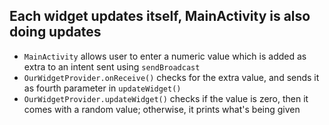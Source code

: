 Each widget updates itself, MainActivity is also doing updates
---------------
- `MainActivity` allows user to enter a numeric value which is added as extra to an intent sent using `sendBroadcast`
- `OurWidgetProvider.onReceive()` checks for the extra value, and sends it as fourth parameter in `updateWidget()`
- `OurWidgetProvider.updateWidget()` checks if the value is zero, then it comes with a random value; otherwise, it prints what's being given


